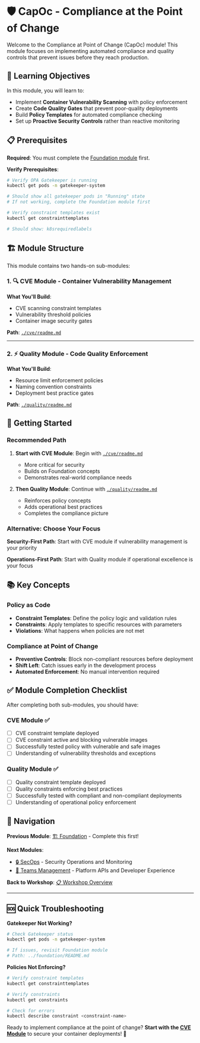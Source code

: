 # 🛡️ CapOc - Compliance at the Point of Change

Welcome to the Compliance at Point of Change (CapOc) module! This module focuses on implementing automated compliance and quality controls that prevent issues before they reach production.

## 🎯 Learning Objectives

In this module, you will learn to:
- Implement **Container Vulnerability Scanning** with policy enforcement
- Create **Code Quality Gates** that prevent poor-quality deployments
- Build **Policy Templates** for automated compliance checking
- Set up **Proactive Security Controls** rather than reactive monitoring

## 📋 Prerequisites

**Required**: You must complete the [Foundation module](../foundation/README.md) first.

**Verify Prerequisites**:
```bash
# Verify OPA Gatekeeper is running
kubectl get pods -n gatekeeper-system

# Should show all gatekeeper pods in "Running" state
# If not working, complete the Foundation module first

# Verify constraint templates exist
kubectl get constrainttemplates

# Should show: k8srequiredlabels
```

## 🏗️ Module Structure

This module contains two hands-on sub-modules:

### 1. 🔍 CVE Module - Container Vulnerability Management

**What You'll Build**:
- CVE scanning constraint templates
- Vulnerability threshold policies
- Container image security gates

**Path**: [`./cve/readme.md`](./cve/readme.md)

---

### 2. ⚡ Quality Module - Code Quality Enforcement

**What You'll Build**:
- Resource limit enforcement policies
- Naming convention constraints
- Deployment best practice gates

**Path**: [`./quality/readme.md`](./quality/readme.md)

## 🚀 Getting Started

### Recommended Path

1. **Start with CVE Module**: Begin with [`./cve/readme.md`](./cve/readme.md)
   - More critical for security
   - Builds on Foundation concepts
   - Demonstrates real-world compliance needs

2. **Then Quality Module**: Continue with [`./quality/readme.md`](./quality/readme.md)
   - Reinforces policy concepts
   - Adds operational best practices
   - Completes the compliance picture

### Alternative: Choose Your Focus

**Security-First Path**: Start with CVE module if vulnerability management is your priority

**Operations-First Path**: Start with Quality module if operational excellence is your focus

## 📚 Key Concepts

### Policy as Code
- **Constraint Templates**: Define the policy logic and validation rules
- **Constraints**: Apply templates to specific resources with parameters
- **Violations**: What happens when policies are not met

### Compliance at Point of Change
- **Preventive Controls**: Block non-compliant resources before deployment
- **Shift Left**: Catch issues early in the development process
- **Automated Enforcement**: No manual intervention required

## ✅ Module Completion Checklist

After completing both sub-modules, you should have:

### CVE Module ✅
- [ ] CVE constraint template deployed
- [ ] CVE constraint active and blocking vulnerable images
- [ ] Successfully tested policy with vulnerable and safe images
- [ ] Understanding of vulnerability thresholds and exceptions

### Quality Module ✅
- [ ] Quality constraint template deployed
- [ ] Quality constraints enforcing best practices
- [ ] Successfully tested with compliant and non-compliant deployments
- [ ] Understanding of operational policy enforcement

## 🔗 Navigation

**Previous Module**: [🏗️ Foundation](../foundation/README.md) - Complete this first!

**Next Modules**:
- [🔒 SecOps](../secops/README.md) - Security Operations and Monitoring
- [👥 Teams Management](../teams-management/) - Platform APIs and Developer Experience

**Back to Workshop**: [📋 Workshop Overview](../README.md)

---

## 🆘 Quick Troubleshooting

**Gatekeeper Not Working?**
```bash
# Check Gatekeeper status
kubectl get pods -n gatekeeper-system

# If issues, revisit Foundation module
# Path: ../foundation/README.md
```

**Policies Not Enforcing?**
```bash
# Verify constraint templates
kubectl get constrainttemplates

# Verify constraints
kubectl get constraints

# Check for errors
kubectl describe constraint <constraint-name>
```

Ready to implement compliance at the point of change? **Start with the [CVE Module](./cve/readme.md)** to secure your container deployments! 🚀
